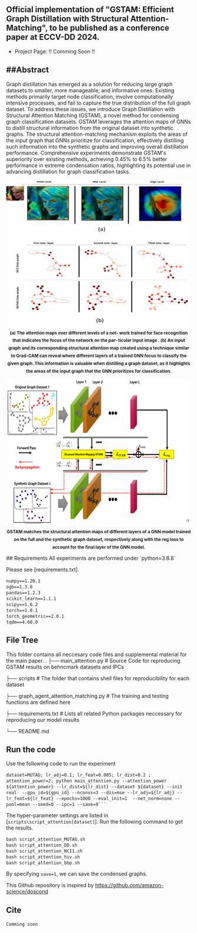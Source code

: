 
## Official implementation of "GSTAM: Efficient Graph Distillation with Structural Attention-Matching", to be published as a conference paper at ECCV-DD 2024.
- Project Page: !! Comming Soon !!

##Abstract
--
Graph distillation has emerged as a solution for reducing large graph datasets to smaller, more manageable, and informative ones. Existing methods primarily target node classification, involve computationally intensive processes, and fail to capture the true distribution of the full graph dataset. To address these issues, we introduce Graph Distillation with Structural Attention Matching (GSTAM), a novel method for condensing graph classification datasets. GSTAM leverages the attention maps of GNNs to distill structural information from the original dataset into synthetic graphs. The structural attention-matching mechanism exploits the areas of the input graph that GNNs prioritize for classification, effectively distilling such information into the synthetic graphs and improving overall distillation performance. Comprehensive experiments demonstrate GSTAM's superiority over existing methods, achieving 0.45% to 6.5% better performance in extreme condensation ratios, highlighting its potential use in advancing distillation for graph classification tasks.

<p align="center">
  <img src="./img/fig23.jpg" width="600" height="400"><br>
  <sub><b>(a) The attention maps over different levels of a net-
work trained for face recognition that indicates the focus of the network on the par-
ticular input image . (b) An input graph and its corresponding structural
attention map created using a technique similar to Grad-CAM can reveal where
different layers of a trained GNN focus to classify the given graph. This information is
valuable when distilling a graph dataset, as it highlights the areas of the input graph
that the GNN prioritizes for classification.</b></sub>
</p>

<p align="center">
  <img src="./img/fig1.jpg" width="600" height="400"><br>
  <sub><b>GSTAM matches the structural attention maps of different
layers of a GNN model trained on the full and the synthetic graph dataset, respectively
along with the reg loss to account for the final layer of the GNN model.</b></sub>
</p>
## Requirements
All experiments are performed under `python=3.8.8`

Please see [requirements.txt].
```
numpy==1.20.1
ogb==1.3.0
pandas==1.2.3
scikit_learn==1.1.1
scipy==1.6.2
torch==1.8.1
torch_geometric==2.0.1
tqdm==4.60.0
```

## File Tree

This folder contains all neccesary code files and supplemental material for the main paper. . ├── main_attention.py # Source Code for reproducing GSTAM results on behncmark datasets and IPCs

├── scripts   # The folder that contains shell files for reproducibility for each dataset

├── graph_agent_attention_matching.py   # The training and testing functions are defined here

├── requirements.txt   # Lists all related Python packages neccessary for reproducing our model results

└── README.md

## Run the code
Use the following code to run the experiment 
```
dataset=MUTAG; lr_adj=0.1; lr_feat=0.005; lr_dist=0.2 ; attention_power=2; python main_attention.py --attention_power ${attention_power} --lr_dist=${lr_dist} --dataset ${dataset} --init real  --gpu_id=${gpu_id} --nconvs=3 --dis=mse --lr_adj=${lr_adj} --lr_feat=${lr_feat} --epochs=1000 --eval_init=1  --net_norm=none --pool=mean --seed=0 --ipc=1 --save=0```

```
The hyper-parameter settings are listed in [`scripts\script_attention[dataset]`]. Run the following command to get the results.

```
bash script_attention_MUTAG.sh
bash script_attention_DD.sh
bash script_attention_NCI1.sh
bash script_attention_hiv.sh
bash script_attention_bbp.sh
```
By specifying ```save=1```, we can save the condensed graphs.


This Github repository is inspired by https://github.com/amazon-science/doscond

## Cite
```
Comming soon
```



